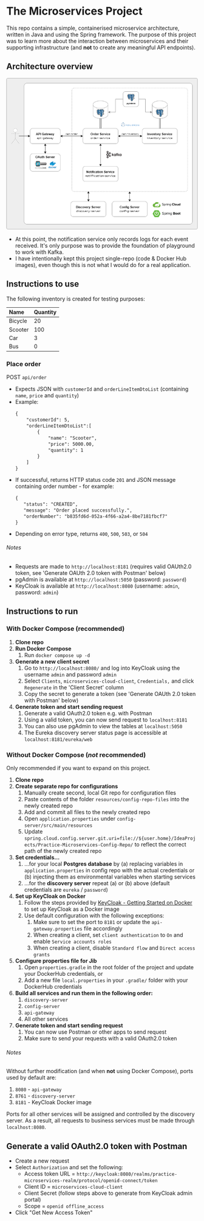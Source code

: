 # The Microservices Project

This repo contains a simple, containerised microservice architecture, written in Java and using the Spring framework. The purpose of this project was to learn more about the interaction between microservices and their supporting infrastructure (and __not__ to create any meaningful API endpoints).


## Architecture overview
![Overview diagram](diagram.png)

+ At this point, the notification service only records logs for each event received. It's only purpose was to provide the foundation of playground to work with Kafka.
+ I have intentionally kept this project single-repo (code & Docker Hub images), even though this is not what I would do for a real application.

## Instructions to use
The following inventory is created for testing purposes:

| Name    | Quantity |
|:--------|:---------|
| Bicycle | 20       |
| Scooter | 100      |
| Car     | 3        |
| Bus     | 0        |


### Place order
POST `api/order`
+ Expects JSON with `customerId` and `orderLineItemDtoList` (containing `name`, `price` and `quantity`)
+ Example:
   ```
   {
       "customerId": 5,
       "orderLineItemDtoList":[
           {
               "name": "Scooter",
               "price": 5000.00,
               "quantity": 1
           }
       ]
   }
   ```
+ If successful, returns HTTP status code `201` and JSON message containing order number - for example:
   ```
   {
      "status": "CREATED",
      "message": "Order placed successfully.",
      "orderNumber": "b835fd6d-052a-4f66-a2a4-8be7181fbcf7"
   }
   ```
+ Depending on error type, returns  `400`, `500`, `503`, or `504` 

###### Notes
- Requests are made to `http://localhost:8181` (requires valid OAUth2.0 token, see 'Generate OAUth 2.0 token with Postman' below)
- pgAdmin is available at `http://localhost:5050` (password: `password`)
- KeyCloak is available at `http://localhost:8080` (username: `admin`, password: `admin`)

## Instructions to run 
### With Docker Compose (recommended)
1. __Clone repo__
2. __Run Docker Compose__
   1. Run `docker compose up -d`
3. __Generate a new client secret__
   1. Go to `http://localhost:8080/` and log into KeyCloak using the username `admin` and password `admin`
   2. Select `Clients`, `microservices-cloud-client`, `Credentials,` and click `Regenerate` in the 'Client Secret' column
   3. Copy the secret to generate a token (see 'Generate OAUth 2.0 token with Postman' below)
4. __Generate token and start sending request__
   1. Generate a valid OAuth2.0 token e.g. with Postman
   2. Using a valid token, you can now send request to `localhost:8181`
   3. You can also use pgAdmin to view the tables at `localhost:5050`
   4. The Eureka discovery server status page is accessible at `localhost:8181/eureka/web`

### Without Docker Compose (_not_ recommended)
Only recommended if you want to expand on this project.
1. __Clone repo__
2. __Create separate repo for configurations__
   1. Manually create second, local Git repo for configuration files
   2. Paste contents of the folder `resources/config-repo-files` into the newly created repo
   3. Add and commit all files to the newly created repo
   4. Open `application.properties` under `config-server/src/main/resources` 
   5. Update `spring.cloud.config.server.git.uri=file://${user.home}/IdeaProjects/Practice-Microservices-Config-Repo/` to reflect the correct path of the newly created repo
3. __Set credentials...__ 
   1. ...for your local __Postgres database__ by (a) replacing variables in `application.properties` in config repo with the actual credentials or (b) injecting them as environmental variables when starting services
   2. ...for the __discovery server__  repeat (a) or (b) above (default credentials are `eureka` / `password`)
4. __Set up KeyCloak on Docker__
   1. Follow the steps provided by [KeyCloak - Getting Started on Docker](https://www.keycloak.org/getting-started/getting-started-docker) to set up KeyCloak as a Docker image
   2. Use default configuration with the following exceptions:
      1. Make sure to set the port to `8181` or update the `api-gateway.properties` file accordingly
      2. When creating a client, set `client authentication` to `On` and enable `Service accounts roles`
      3. When creating a client, disable `Standard flow` and `Direct access grants`
5. __Configure properties file for Jib__
   1. Open `properties.gradle` in the root folder of the project and update your DockerHub credentials, or
   2. Add a new file `local.properties` in your `.gradle/` folder with your DockerHub credentials
6. __Build all services and run them in the following order:__ 
   1. `discovery-server`
   2. `config-server`
   3. `api-gateway`
   4. All other services
7. __Generate token and start sending request__
   1. You can now use Postman or other apps to send request
   2. Make sure to send your requests with a valid OAuth2.0 token

###### Notes
Without further modification (and when __not__ using Docker Compose), ports used by default are:
1. `8080` - `api-gateway`
2. `8761` - `discovery-server`
3. `8181` - KeyCloak Docker image 

Ports for all other services will be assigned and controlled by the discovery server. As a result, all requests to business services must be made through `localhost:8080`.

## Generate a valid OAuth2.0 token with Postman
+ Create a new request
+ Select `Authorization` and set the following:
  + Access token URL = `http://keycloak:8080/realms/practice-microservices-realm/protocol/openid-connect/token`
  + Client ID = `microservices-cloud-client`
  + Client Secret (follow steps above to generate from KeyCloak admin portal)
  + Scope = `openid offline_access`
+ Click "Get New Access Token"
